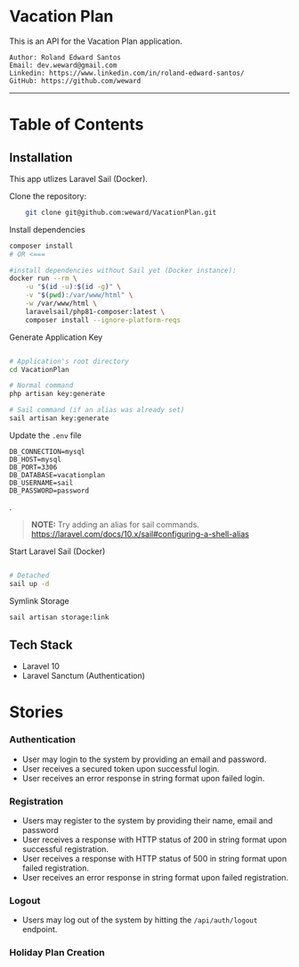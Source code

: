 # Vacation Plan

This is an API for the Vacation Plan application.


```
Author: Roland Edward Santos
Email: dev.weward@gmail.com
Linkedin: https://www.linkedin.com/in/roland-edward-santos/
GitHub: https://github.com/weward 
```


--- 


# Table of Contents


## Installation

This app utlizes Laravel Sail (Docker). 

Clone the repository:

```bash 
    git clone git@github.com:weward/VacationPlan.git

```


Install dependencies 

```bash
composer install
# OR <===

#install dependencies without Sail yet (Docker instance):
docker run --rm \
    -u "$(id -u):$(id -g)" \
    -v "$(pwd):/var/www/html" \
    -w /var/www/html \
    laravelsail/php81-composer:latest \
    composer install --ignore-platform-reqs

```

Generate Application Key 

```bash 

# Application's root directory
cd VacationPlan 

# Normal command
php artisan key:generate

# Sail command (if an alias was already set)
sail artisan key:generate
```


Update the `.env` file

```
DB_CONNECTION=mysql
DB_HOST=mysql
DB_PORT=3306
DB_DATABASE=vacationplan
DB_USERNAME=sail
DB_PASSWORD=password

```


.
> **NOTE:**
> Try adding an alias for sail commands. https://laravel.com/docs/10.x/sail#configuring-a-shell-alias




Start Laravel Sail (Docker)

```bash

# Detached 
sail up -d

``` 

Symlink Storage

```bash
sail artisan storage:link
```


## Tech Stack 

- Laravel 10
- Laravel Sanctum (Authentication)


# Stories

### Authentication

- User may login to the system by providing an email and password.
- User receives a secured token upon successful login.
- User receives an error response in string format upon failed login.

### Registration 
- Users may register to the system by providing their name, email and password
- User receives a response with HTTP status of 200 in string format upon successful registration.
- User receives a response with HTTP status of 500 in string format upon failed registration.
- User receives an error response in string format upon failed registration.

### Logout 
- Users may log out of the system by hitting the `/api/auth/logout` endpoint.


### Holiday Plan Creation